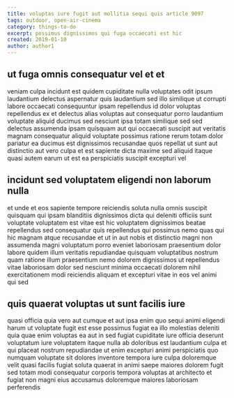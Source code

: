 ```yaml
---
title: voluptas iure fugit aut mollitia sequi quis article 9097
tags: outdoor, open-air-cinema
category: things-to-do
excerpt: possimus dignissimos qui fuga occaecati est hic
created: 2019-01-10
author: author1
---
```


## ut fuga omnis consequatur vel et et

veniam culpa incidunt est quidem cupiditate nulla voluptates odit ipsum laudantium delectus aspernatur quis laudantium sed illo similique ut corrupti labore occaecati consequuntur ipsam repellendus id dolor voluptas repellendus ex et delectus alias voluptas aut consequatur porro laudantium voluptate aliquid ducimus sed nesciunt ipsa totam similique sed sed delectus assumenda ipsam quisquam aut qui occaecati suscipit aut veritatis magnam consequatur aliquid voluptate possimus ratione rerum totam dolor pariatur ea ducimus est dignissimos recusandae quos repellat ut sunt aut distinctio aut vero culpa et est sapiente dicta maxime sed aliquid itaque quasi autem earum ut est ea perspiciatis suscipit excepturi vel

## incidunt sed voluptatem eligendi non laborum nulla

et unde et eos sapiente tempore reiciendis soluta nulla omnis suscipit quisquam qui ipsam blanditiis dignissimos dicta qui deleniti officiis sunt voluptate voluptatem est vitae est hic voluptatem dignissimos beatae repellendus sed consequatur quis repellendus qui possimus nemo quas qui hic magnam atque recusandae et ut in aut nobis et distinctio magni non assumenda magni voluptatum porro eveniet laboriosam praesentium dolor labore quidem illum veritatis repudiandae quisquam voluptatibus nostrum quam ratione illum praesentium nemo dolorem dignissimos ut repellendus vitae laboriosam dolor sed nesciunt minima occaecati dolorem nihil exercitationem modi reiciendis aliquam et excepturi vitae in eos vel animi qui sed

## quis quaerat voluptas ut sunt facilis iure

quasi officia quia vero aut cumque et aut ipsa enim quo sequi animi eligendi harum ut voluptate fugit est esse possimus fugiat ea illo molestias deleniti quia quae enim voluptas ea aut in sed fugiat cupiditate iure officia deserunt voluptatum iure voluptatem itaque nulla ab doloribus est laudantium culpa et qui placeat nostrum repudiandae ut enim excepturi animi perspiciatis quo numquam voluptate sit dolores inventore tempora iure culpa doloremque velit quasi facilis fugiat soluta quaerat in animi saepe maiores dolorem fugit sed totam modi consequatur corporis tempora voluptas at architecto et fugiat non magni eius accusamus doloremque maiores laboriosam perferendis
